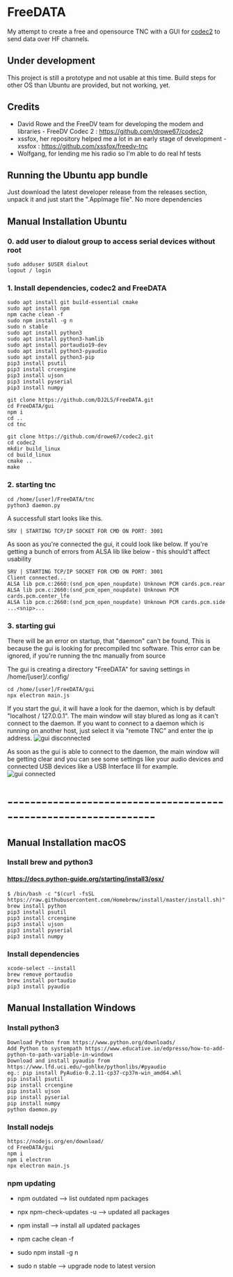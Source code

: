 # FreeDATA
My attempt to create a free and opensource TNC with a GUI for [codec2](https://github.com/drowe67/codec2) to send data over HF channels. 

## Under development
This project is still a prototype and not usable at this time.
Build steps for other OS than Ubuntu are provided, but not working, yet.

## Credits
* David Rowe and the FreeDV team for developing the modem and libraries -
FreeDV Codec 2 : https://github.com/drowe67/codec2
* xssfox, her repository helped me a lot in an early stage of development -
xssfox : https://github.com/xssfox/freedv-tnc
* Wolfgang, for lending me his radio so I'm able to do real hf tests

## Running the Ubuntu app bundle
Just download the latest developer release from the releases section, unpack it and just start the ".AppImage file". No more dependencies

## Manual Installation Ubuntu
### 0. add user to dialout group to access serial devices without root
```
sudo adduser $USER dialout
logout / login
```

### 1. Install dependencies, codec2 and FreeDATA
```
sudo apt install git build-essential cmake
sudo apt install npm
npm cache clean -f
sudo npm install -g n
sudo n stable
sudo apt install python3
sudo apt install python3-hamlib 
sudo apt install portaudio19-dev
sudo apt install python3-pyaudio
sudo apt install python3-pip
pip3 install psutil
pip3 install crcengine
pip3 install ujson
pip3 install pyserial
pip3 install numpy

git clone https://github.com/DJ2LS/FreeDATA.git
cd FreeDATA/gui
npm i
cd ..
cd tnc

git clone https://github.com/drowe67/codec2.git
cd codec2
mkdir build_linux
cd build_linux
cmake ..
make

```

### 2. starting tnc
```
cd /home/[user]/FreeDATA/tnc
python3 daemon.py
```
A successfull start looks like this. 
```
SRV | STARTING TCP/IP SOCKET FOR CMD ON PORT: 3001
```
As soon as you're connected the gui, it could look like below. If you're getting a bunch of errors from ALSA lib like below - this should't affect usability 
```
SRV | STARTING TCP/IP SOCKET FOR CMD ON PORT: 3001
Client connected...
ALSA lib pcm.c:2660:(snd_pcm_open_noupdate) Unknown PCM cards.pcm.rear
ALSA lib pcm.c:2660:(snd_pcm_open_noupdate) Unknown PCM cards.pcm.center_lfe
ALSA lib pcm.c:2660:(snd_pcm_open_noupdate) Unknown PCM cards.pcm.side
...<snip>...
```


### 3. starting gui
There will be an error on startup, that "daemon" can't be found, This is because the gui is looking for precompiled tnc software. This error can be ignored, if you're running the tnc manually from source

The gui is creating a directory "FreeDATA" for saving settings in /home/[user]/.config/
```
cd /home/[user]/FreeDATA/gui
npx electron main.js
```
If you start the gui, it will have a look for the daemon, which is by default "localhost / 127.0.0.1". The main window will stay blured as long as it can't connect to the daemon. If you want to connect to a daemon which is running on another host, just select it via "remote TNC" and enter the ip address.
![gui disconnected](https://raw.githubusercontent.com/DJ2LS/FreeDATA/main/documentation/codec2-FreeDATA-start-disconnected.png "TNC disconnected")

As soon as the gui is able to connect to the daemon, the main window will be getting clear and you can see some settings like your audio devices and connected USB devices like a USB Interface III for example.
![gui connected](https://raw.githubusercontent.com/DJ2LS/FreeDATA/main/documentation/codec2-FreeDATA-start-connected.png "TNC connected")



# ----------------------------------------------------------------
## Manual Installation macOS
### Install brew and python3
#### https://docs.python-guide.org/starting/install3/osx/

```
$ /bin/bash -c "$(curl -fsSL https://raw.githubusercontent.com/Homebrew/install/master/install.sh)"
brew install python
pip3 install psutil
pip3 install crcengine
pip3 install ujson
pip3 install pyserial
pip3 install numpy

```
### Install dependencies
```
xcode-select --install
brew remove portaudio
brew install portaudio
pip3 install pyaudio
```

## Manual Installation Windows
### Install python3
```
Download Python from https://www.python.org/downloads/
Add Python to systempath https://www.educative.io/edpresso/how-to-add-python-to-path-variable-in-windows
Download and install pyaudio from https://www.lfd.uci.edu/~gohlke/pythonlibs/#pyaudio
eg.: pip install PyAudio-0.2.11-cp37-cp37m-win_amd64.whl
pip install psutil
pip install crcengine
pip install ujson
pip install pyserial
pip install numpy
python daemon.py

```

### Install nodejs
```
https://nodejs.org/en/download/
cd FreeDATA/gui
npm i
npm i electron
npx electron main.js
```
### npm updating
* npm outdated --> list outdated npm packages
* npx npm-check-updates -u --> updated all packages
* npm install --> install all updated packages

* npm cache clean -f
* sudo npm install -g n
* sudo n stable --> upgrade node to latest version
